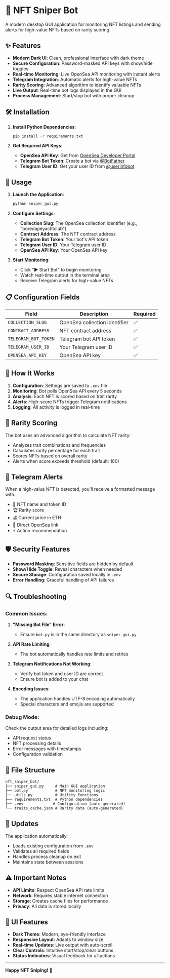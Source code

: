 # 🚀 NFT Sniper Bot

A modern desktop GUI application for monitoring NFT listings and sending alerts for high-value NFTs based on rarity scoring.

## ✨ Features

- **Modern Dark UI**: Clean, professional interface with dark theme
- **Secure Configuration**: Password-masked API keys with show/hide toggles
- **Real-time Monitoring**: Live OpenSea API monitoring with instant alerts
- **Telegram Integration**: Automatic alerts for high-value NFTs
- **Rarity Scoring**: Advanced algorithm to identify valuable NFTs
- **Live Output**: Real-time bot logs displayed in the GUI
- **Process Management**: Start/stop bot with proper cleanup

## 🛠️ Installation

1. **Install Python Dependencies**:
   ```bash
   pip install -r requirements.txt
   ```

2. **Get Required API Keys**:
   - **OpenSea API Key**: Get from [OpenSea Developer Portal](https://docs.opensea.io/reference/api-overview)
   - **Telegram Bot Token**: Create a bot via [@BotFather](https://t.me/botfather)
   - **Telegram User ID**: Get your user ID from [@userinfobot](https://t.me/userinfobot)

## 🚀 Usage

1. **Launch the Application**:
   ```bash
   python sniper_gui.py
   ```

2. **Configure Settings**:
   - **Collection Slug**: The OpenSea collection identifier (e.g., "boredapeyachtclub")
   - **Contract Address**: The NFT contract address
   - **Telegram Bot Token**: Your bot's API token
   - **Telegram User ID**: Your Telegram user ID
   - **OpenSea API Key**: Your OpenSea API key

3. **Start Monitoring**:
   - Click "▶ Start Bot" to begin monitoring
   - Watch real-time output in the terminal area
   - Receive Telegram alerts for high-value NFTs

## 📋 Configuration Fields

| Field | Description | Required |
|-------|-------------|----------|
| `COLLECTION_SLUG` | OpenSea collection identifier | ✅ |
| `CONTRACT_ADDRESS` | NFT contract address | ✅ |
| `TELEGRAM_BOT_TOKEN` | Telegram bot API token | ✅ |
| `TELEGRAM_USER_ID` | Your Telegram user ID | ✅ |
| `OPENSEA_API_KEY` | OpenSea API key | ✅ |

## 🔧 How It Works

1. **Configuration**: Settings are saved to `.env` file
2. **Monitoring**: Bot polls OpenSea API every 5 seconds
3. **Analysis**: Each NFT is scored based on trait rarity
4. **Alerts**: High-score NFTs trigger Telegram notifications
5. **Logging**: All activity is logged in real-time

## 🎯 Rarity Scoring

The bot uses an advanced algorithm to calculate NFT rarity:

- Analyzes trait combinations and frequencies
- Calculates rarity percentage for each trait
- Scores NFTs based on overall rarity
- Alerts when score exceeds threshold (default: 100)

## 📱 Telegram Alerts

When a high-value NFT is detected, you'll receive a formatted message with:

- 🎯 NFT name and token ID
- 🏆 Rarity score
- 💰 Current price in ETH
- 🔗 Direct OpenSea link
- ⚡ Action recommendation

## 🛡️ Security Features

- **Password Masking**: Sensitive fields are hidden by default
- **Show/Hide Toggle**: Reveal characters when needed
- **Secure Storage**: Configuration saved locally in `.env`
- **Error Handling**: Graceful handling of API failures

## 🔍 Troubleshooting

### Common Issues:

1. **"Missing Bot File" Error**:
   - Ensure `bot.py` is in the same directory as `sniper_gui.py`

2. **API Rate Limiting**:
   - The bot automatically handles rate limits and retries

3. **Telegram Notifications Not Working**:
   - Verify bot token and user ID are correct
   - Ensure bot is added to your chat

4. **Encoding Issues**:
   - The application handles UTF-8 encoding automatically
   - Special characters and emojis are supported

### Debug Mode:

Check the output area for detailed logs including:
- API request status
- NFT processing details
- Error messages with timestamps
- Configuration validation

## 📁 File Structure

```
nft_sniper_bot/
├── sniper_gui.py     # Main GUI application
├── bot.py            # NFT monitoring logic
├── utils.py          # Utility functions
├── requirements.txt  # Python dependencies
├── .env             # Configuration (auto-generated)
└── traits_cache.json # Rarity data (auto-generated)
```

## 🔄 Updates

The application automatically:
- Loads existing configuration from `.env`
- Validates all required fields
- Handles process cleanup on exit
- Maintains state between sessions

## ⚠️ Important Notes

- **API Limits**: Respect OpenSea API rate limits
- **Network**: Requires stable internet connection
- **Storage**: Creates cache files for performance
- **Privacy**: All data is stored locally

## 🎨 UI Features

- **Dark Theme**: Modern, eye-friendly interface
- **Responsive Layout**: Adapts to window size
- **Real-time Updates**: Live output with auto-scroll
- **Clear Controls**: Intuitive start/stop/clear buttons
- **Status Indicators**: Visual feedback for all actions

---

**Happy NFT Sniping! 🚀** 